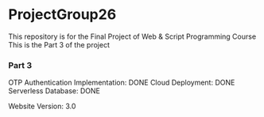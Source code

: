 # ProjectGroup26
This repository is for the Final Project of Web &amp; Script Programming Course
This is the Part 3 of the project

### Part 3
OTP Authentication Implementation: DONE
Cloud Deployment: DONE
Serverless Database: DONE

Website Version: 3.0